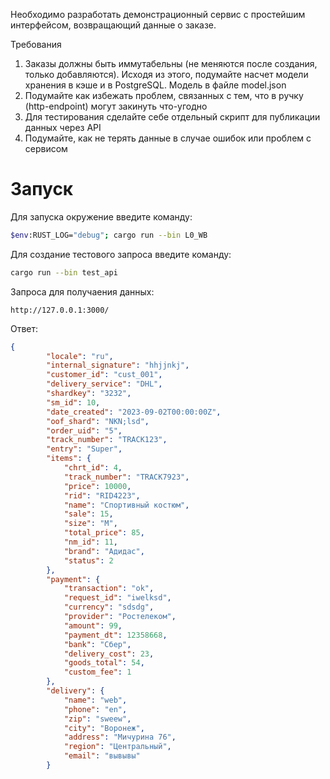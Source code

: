 Необходимо разработать демонстрационный сервис с простейшим интерфейсом, возвращающий данные о заказе.

Требования
1. Заказы должны быть иммутабельны (не меняются после создания, только добавляются). Исходя из этого, подумайте насчет модели хранения в кэше и в PostgreSQL. Модель в файле model.json
2. Подумайте как избежать проблем, связанных с тем, что в ручку (http-endpoint) могут закинуть что-угодно
3. Для тестирования сделайте себе отдельный скрипт для публикации данных через API
4. Подумайте, как не терять данные в случае ошибок или проблем с сервисом
 

Запуск
============
Для запуска окружение введите команду:

```bash
$env:RUST_LOG="debug"; cargo run --bin L0_WB
```

Для создание тестового запроса введите команду:

```bash
cargo run --bin test_api
```    

Запроса для получаения данных:

```http
http://127.0.0.1:3000/
```

Ответ:

```json
{
        "locale": "ru",
        "internal_signature": "hhjjnkj",
        "customer_id": "cust_001",
        "delivery_service": "DHL",
        "shardkey": "3232",
        "sm_id": 10,
        "date_created": "2023-09-02T00:00:00Z",
        "oof_shard": "NKN;lsd",
        "order_uid": "5",
        "track_number": "TRACK123",
        "entry": "Super",
        "items": {
            "chrt_id": 4,
            "track_number": "TRACK7923",
            "price": 10000,
            "rid": "RID4223",
            "name": "Спортивный костюм",
            "sale": 15,
            "size": "М",
            "total_price": 85,
            "nm_id": 11,
            "brand": "Адидас",
            "status": 2
        },
        "payment": {
            "transaction": "ok",
            "request_id": "iwelksd",
            "currency": "sdsdg",
            "provider": "Ростелеком",
            "amount": 99,
            "payment_dt": 12358668,
            "bank": "Сбер",
            "delivery_cost": 23,
            "goods_total": 54,
            "custom_fee": 1
        },
        "delivery": {
            "name": "web",
            "phone": "en",
            "zip": "sweew",
            "city": "Воронеж",
            "address": "Мичурина 76",
            "region": "Центральный",
            "email": "вывывы"
        }
